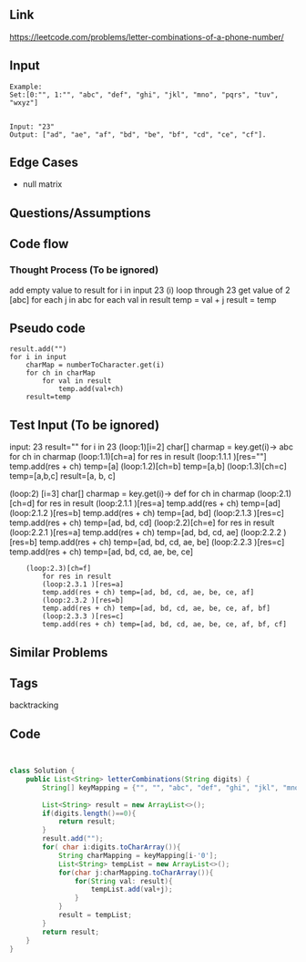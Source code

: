 ## Link

https://leetcode.com/problems/letter-combinations-of-a-phone-number/
## Input
```
Example:
Set:[0:"", 1:"", "abc", "def", "ghi", "jkl", "mno", "pqrs", "tuv", "wxyz"]


Input: "23"
Output: ["ad", "ae", "af", "bd", "be", "bf", "cd", "ce", "cf"].
```

## Edge Cases
- null matrix

## Questions/Assumptions

## Code flow
### Thought Process (To be ignored)
add empty value to result
for i in input 23 (i)
    loop through 23
    get value of 2 [abc]
    for each j in abc 
        for each val in result
            temp =  val + j 
    result = temp

## Pseudo code
```
result.add("")
for i in input
    charMap = numberToCharacter.get(i)
    for ch in charMap
        for val in result
            temp.add(val+ch)
    result=temp

```




## Test Input (To be ignored)
input: 23
result=""
for i in 23
(loop:1)[i=2]
    char[] charmap = key.get(i)-> abc
    for ch in charmap
        (loop:1.1)[ch=a]
        for res in result
            (loop:1.1.1 )[res=""]
            temp.add(res + ch) temp=[a]
        (loop:1.2)[ch=b]
            temp=[a,b]
        (loop:1.3)[ch=c]
            temp=[a,b,c]
    result=[a, b, c]

(loop:2) [i=3]
    char[] charmap = key.get(i)-> def
    for ch in charmap
        (loop:2.1)[ch=d]
        for res in result
            (loop:2.1.1 )[res=a]
            temp.add(res + ch) temp=[ad]
            (loop:2.1.2 )[res=b]
            temp.add(res + ch) temp=[ad, bd]
            (loop:2.1.3 )[res=c]
            temp.add(res + ch) temp=[ad, bd, cd]
        (loop:2.2)[ch=e]
            for res in result
            (loop:2.2.1 )[res=a]
            temp.add(res + ch) temp=[ad, bd, cd, ae]
            (loop:2.2.2 )[res=b]
            temp.add(res + ch) temp=[ad, bd, cd, ae, be]
            (loop:2.2.3 )[res=c]
            temp.add(res + ch) temp=[ad, bd, cd, ae, be, ce]

        (loop:2.3)[ch=f]
            for res in result
            (loop:2.3.1 )[res=a]
            temp.add(res + ch) temp=[ad, bd, cd, ae, be, ce, af]
            (loop:2.3.2 )[res=b]
            temp.add(res + ch) temp=[ad, bd, cd, ae, be, ce, af, bf]
            (loop:2.3.3 )[res=c]
            temp.add(res + ch) temp=[ad, bd, cd, ae, be, ce, af, bf, cf]
    
## Similar Problems


## Tags
backtracking
## Code
```java


class Solution {
    public List<String> letterCombinations(String digits) {
        String[] keyMapping = {"", "", "abc", "def", "ghi", "jkl", "mno", "pqrs", "tuv", "wxyz"};
        
        List<String> result = new ArrayList<>();
        if(digits.length()==0){
            return result;
        }
        result.add("");
        for( char i:digits.toCharArray()){
            String charMapping = keyMapping[i-'0'];
            List<String> tempList = new ArrayList<>();
            for(char j:charMapping.toCharArray()){
                for(String val: result){
                    tempList.add(val+j);
                }
            }
            result = tempList;
        }
        return result;
    }
}

```